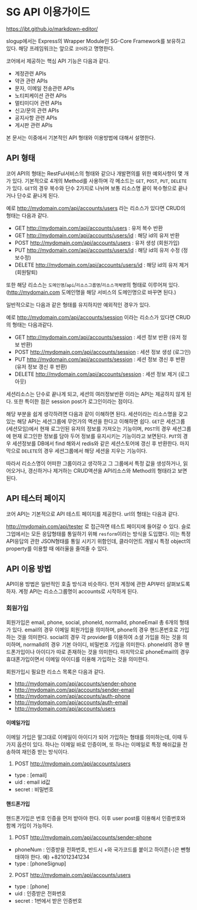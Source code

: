 # SG API 이용가이드
https://jbt.github.io/markdown-editor/

slogup에서는 Express의 Wrapper Module인 SG-Core Framework를 보유하고 있다. 해당 프레임워크는 앞으로 `코어`라고 명명한다.

코어에서 제공하는 핵심 API 기능은 다음과 같다.

- 계정관련 APIs
- 약관 관련 APIs
- 문자, 이메일 전송관련 APIs
- 노티피케이션 관련 APIs
- 멀티미디어 관련 APIs
- 신고/문의 관련 APIs
- 공지사항 관련 APIs
- 게시판 관련 APIs

본 문서는 이중에서 기본적인 API 형태와 이용방법에 대해서 설명한다.


## API 형태

코어 API의 형태는 RestFul서비스의 형태와 같으나 개발편의를 위한 예외사항이 몇 개가 있다. 기본적으로 4개의 Method를 사용하며 각 메소드는 `GET`, `POST`, `PUT`, `DELETE`가 있다. `GET`의 경우 복수와 단수 2가지로 나뉘며 보통 리소스명 끝이 복수형으로 끝나거나 단수로 끝나게 된다.

예로 http://mydomain.com/api/accounts/users 라는 리소스가 있다면 CRUD의 형태는 다음과 같다.
- GET http://mydomain.com/api/accounts/users : 유저 복수 반환
- GET http://mydomain.com/api/accounts/users/id : 해당 id의 유저 반환
- POST http://mydomain.com/api/accounts/users : 유저 생성 (회원가입)
- PUT http://mydomain.com/api/accounts/users/id : 해당 id의 유저 수정 (정보수정)
- DELETE http://mydomain.com/api/accounts/users/id : 해당 id의 유저 제거 (회원탈퇴)

또한 해당 리소스는 `도메인명`/`api`/`리소스그룹명`/`리소스객체명`의 형태로 이루어져 있다. 
(http://mydomain.com 도메인명을 해당 서비스의 도메인명으로 바꾸면 된다.)

일반적으로는 다음과 같은 형태를 유지하지만 예외적인 경우가 있다.

예로 http://mydomain.com/api/accounts/session 이라는 리소스가 있다면 CRUD의 형태는 다음과같다.
- GET http://mydomain.com/api/accounts/session : 세션 정보 반환 (유저 정보 반환)
- POST http://mydomain.com/api/accounts/session : 세션 정보 생성 (로그인)
- PUT http://mydomain.com/api/accounts/session : 세션 정보 갱신 후 반환 (유저 정보 갱신 후 반환)
- DELETE http://mydomain.com/api/accounts/session : 세션 정보 제거 (로그아웃)

세션리소스는 단수로 끝나게 되고, 세션의 여러정보반환 이라는 API는 제공하지 않게 된다. 또한 특이한 점은 session post가 로그인이라는 점이다.

해당 부분을 쉽게 생각하려면 다음과 같이 이해하면 된다. 세션이라는 리소스명을 갖고 있는 해당 API는 세션그룹에 무언가의 액션을 한다고 이해하면 쉽다.
`GET`은 세션그룹 (세션모임)에서 현재 로그인된 유저의 정보를 가져오는 기능이며, `POST`의 경우 세션그룹에 현재 로그인한 정보를 담아 두어 정보를 유지시키는 기능이라고 보면된다.
`PUT`의 경우 세션정보를 DB에서 find 해와서 redis와 같은 세션스토어에 갱신 후 반환한다. 마지막으로 `DELETE`의 경우 세션그룹에서 해당 세션을 지우는 기능이다.

따라서 리소스명이 어떠한 그룹이라고 생각하고 그 그룹에서 특정 값을 생성하거나, 읽어오거나, 갱신하거나 제거하는 CRUD액션을 API리소스와 Method의 형태라고 보면 된다.

## API 테스터 페이지

코어 API는 기본적으로 API 테스트 페이지를 제공한다. url의 형태는 다음과 같다.

http://mydomain.com/api/tester 로 접근하면 테스트 페이지에 들어갈 수 있다. 슬로그업에서는 모든 응답형태를 통일하기 위해 `resform`이라는 방식을 도입했다.
이는 특정 API응답의 관한 JSON형태를 통일 시키기 위함인데, 클라이언트 개발시 특정 object의 property를 이용할 때 에러율을 줄여줄 수 있다.


## API 이용 방법

API이용 방법은 일반적인 호출 방식과 비슷하다. 먼저 계정에 관한 API부터 살펴보도록 하자.
계정 API는 리소스그룹명이 accounts로 시작하게 된다.

### 회원가입
회원가입은 email, phone, social, phoneId, normalId, phoneEmail 총 6개의 형태가 있다. email의 경우 이메일 회원가입을 의미하며, phone의 경우 핸드폰번호로 가입하는 것을 의미한다. social의 경우 각 provider를 이용하여 소셜 가입을 하는 것을 의미하며, normalId의 경우 기본 아이디, 비밀번호 가입을 의미한다. phoneId의 경우 핸드폰가입이나 아이디가 따로 존재하는 것을 의미한다. 마지막으로 phoneEmail의 경우 휴대폰가입이면서 이메일 아이디를 이용해 가입하는 것을 의미한다.

회원가입시 필요한 리소스 목록은 다음과 같다.
- http://mydomain.com/api/accounts/sender-phone
- http://mydomain.com/api/accounts/sender-email
- http://mydomain.com/api/accounts/auth-phone
- http://mydomain.com/api/accounts/auth-email
- http://mydomain.com/api/accounts/users

#### 이메일가입
이메일 가입은 말그대로 이메일이 아이디가 되어 가입하는 형태를 의미하는데, 이때 두가지 옵션이 있다. 하나는 이메일 바로 인증이며, 또 하나는 이메일로 특정 해쉬값을 전송하여 재인증 받는 방식이다.

1. POST http://mydomain.com/api/accounts/users
  - type : [email]
  - uid : email id값
  - secret : 비밀번호

#### 핸드폰가입
핸드폰가입은 번호 인증을 먼저 받아야 한다. 이후 user post를 이용해서 인증번호와 함께 가입이 가능하다.

1. POST http://mydomain.com/api/accounts/sender-phone
  - phoneNum  : 인증받을 전화번호, 반드시 +와 국가코드를 붙이고 하이픈(-)은 뺀형태여야 한다. 예) +821012341234
  - type  : [phoneSignup]

2. POST http://mydomain.com/api/accounts/users
  - type : [phone]
  - uid : 인증받은 전화번호
  - secret : 1번에서 받은 인증번호



